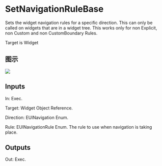 # SetNavigationRuleBase

Sets the widget navigation rules for a specific direction. This can only be called on widgets that are in a widget tree. This works only for non Explicit, non Custom and non CustomBoundary Rules.

Target is Widget

## 图示

![]($-20221218-21362753.png)

## Inputs

In: Exec.

Target: Widget Object Reference.

Direction: EUINavigation Enum.

Rule: EUINavigationRule Enum. The rule to use when navigation is taking place.  

## Outputs

Out: Exec.


